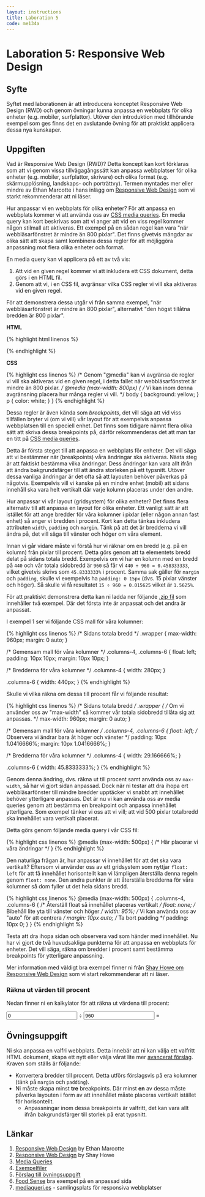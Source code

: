```yaml
---
layout: instructions
title: Laboration 5
code: me134a
---
```


# Laboration 5: Responsive Web Design

## Syfte

Syftet med laborationen är att introducera konceptet Responsive Web Design (RWD) och genom övningar kunna anpassa en webbplats för olika enheter (e.g. mobiler, surfplattor). Utöver den introduktion med tillhörande exempel som ges finns det en avslutande övning för att praktiskt applicera dessa nya kunskaper. 

## Uppgiften

Vad är Responsive Web Design (RWD)? Detta koncept kan kort förklaras som att vi genom vissa tillvägagångssätt kan anpassa webbplatser för olika enheter (e.g. mobiler, surfplattor, skrivare) och olika format (e.g. skärmupplösning, landskaps- och porträttvy). Termen myntades mer eller mindre av Ethan Marcotte i hans inlägg om [Responsive Web Design][ethan] som vi starkt rekommenderar att ni läser.

Hur anpassar vi en webbplats för olika enheter? För att anpassa en webbplats kommer vi att använda oss av [CSS media queries][mediaqueries]. En media query kan kort beskrivas som att vi anger att vid en viss regel kommer någon stilmall att aktiveras. Ett exempel på en sådan regel kan vara "när webbläsarfönstret är mindre än 800 pixlar". Det finns givetvis mängdar av olika sätt att skapa samt kombinera dessa regler för att möjliggöra anpassning mot flera olika enheter och format.

En media query kan vi applicera på ett av två vis:

1. Att vid en given regel kommer vi att inkludera ett CSS dokument, detta görs i en HTML fil.
2. Genom att vi, i en CSS fil, avgränsar vilka CSS regler vi vill ska aktiveras vid en given regel.

För att demonstrera dessa utgår vi från samma exempel, "när webbläsarfönstret är mindre än 800 pixlar", alternativt "den högst tillåtna bredden är 800 pixlar".

__HTML__

{% highlight html linenos %}
<!doctype html>
<html>
    <head>
        <title>RWD</title>
        <meta charset="utf-8">
        <!-- Observera attributet "media" där värdet är en regel (media query). -->
        <link rel="stylesheet" media="(max-width: 800px)" href="css/stilmall.css">
        <!--
            Detta innebär att när webbläsarfönstret är mindre än 800 pixlar så
            kommer vår css fil "stilmall.css" att inkluderas på vår sida.
        -->
    </head>
    <body>
        <!-- ... -->
    </body>
</html>
{% endhighlight %}

__CSS__

{% highlight css linenos %}
/*
    Genom "@media" kan vi avgränsa de regler vi vill ska
    aktiveras vid en given regel, i detta fallet när
    webbläsarfönstret är mindre än 800 pixlar.
*/
@media (max-width: 800px) {
    /*
        Vi kan inom denna avgränsning placera
        hur många regler vi vill.
    */
    body {
        background: yellow;
    }
    p {
        color: white;
    }
}
{% endhighlight %}

Dessa regler är även kända som _breakpoints_, det vill säga att vid viss tillfällen bryter vi (om vi vill) vår layout för att exempelvis anpassa webbplatsen till en speciell enhet. Det finns som tidigare nämnt flera olika sätt att skriva dessa breakpoints på, därför rekommenderas det att man tar en titt på [CSS media queries][mediaqueries].

Detta är första steget till att anpassa en webbplats för enheter. Det vill säga att vi bestämmer när (breakpoints) våra ändringar ska aktiveras. Nästa steg är att faktiskt bestämma vilka ändringar. Dess ändringar kan vara allt ifrån att ändra bakgrundsfärger till att ändra storleken på ett typsnitt. Utöver dessa vanliga ändringar är det ofta så att layouten behöver påverkas på någotvis. Exempelvis vill vi kanske på en mindre enhet (mobil) att sidans innehåll ska vara helt vertikalt där varje kolumn placeras under den andre.

Hur anpassar vi vår layout (gridsystem) för olika enheter? Det finns flera alternativ till att anpassa en layout för olika enheter. Ett vanligt sätt är att istället för att ange bredder för våra kolumner i pixlar (eller någon annan fast enhet) så anger vi bredden i procent. Kort kan detta tänkas inkludera attributen `width`, `padding` och `margin`. Tänk på att det är bredderna vi vill ändra på, det vill säga till vänster och höger om våra element.

Innan vi går vidare måste vi förstå hur vi räknar om en bredd (e.g. på en kolumn) från pixlar till procent. Detta görs genom att ta elementets bredd delat på sidans totala bredd. Exempelvis om vi har en kolumn med en bredd på `440` och vår totala sidobredd är `960` så får vi `440 ÷ 960 = 0.458333333`, vilket givetvis skrivs som `45.8333333%` i procent. Samma sak gäller för `margin` och `padding`, skulle vi exempelvis ha `padding: 0 15px` (dvs. 15 pixlar vänster och höger). Så skulle vi få resultatet `15 ÷ 960 = 0.015625` vilket är `1.5625%`.

För att praktiskt demonstrera detta kan ni ladda ner följande [.zip fil][examples] som innehåller två exempel. Där det första inte är anpassat och det andra är anpassat.

I exempel 1 ser vi följande CSS mall för våra kolumner:

{% highlight css linenos %}
/* Sidans totala bredd */
.wrapper {
    max-width: 960px;
    margin: 0 auto;
}

/* Gemensam mall för våra kolumner */
.columns-4, .columns-6 {
    float: left;
    padding: 10px 10px;
    margin: 10px 10px;
}

/* Bredderna för våra kolumner */
.columns-4 {
    width: 280px;
}

.columns-6 {
    width: 440px;
}
{% endhighlight %}

Skulle vi vilka räkna om dessa till procent får vi följande resultat:

{% highlight css linenos %}
/* Sidans totala bredd */
.wrapper {
    /*
        Om vi använder oss av "max-width" så kommer vår
        totala sidobredd tillåta sig att anpassas.
    */
    max-width: 960px;
    margin: 0 auto;
}

/* Gemensam mall för våra kolumner */
.columns-4, .columns-6 {
    float: left;
    /* Observera vi ändrar bara åt höger och vänster */
    padding: 10px 1.0416666%;
    margin: 10px 1.0416666%;
}

/* Bredderna för våra kolumner */
.columns-4 {
    width: 29.166666%;
}

.columns-6 {
    width: 45.8333333%;
}
{% endhighlight %}

Genom denna ändring, dvs. räkna ut till procent samt använda oss av `max-width`, så har vi gjort sidan anpassad. Dock när ni testar att dra ihopa ert webbläsarfönster till mindre bredder upptäcker vi snabbt att innehållet behöver ytterligare anpassas. Det är nu vi kan använda oss av media queries genom att bestämma en breakpoint och anpassa innehållet ytterligare. Som exempel tänker vi oss att vi vill; att vid 500 pixlar totalbredd ska innehållet vara vertikalt placerat.

Detta görs genom följande media query i vår CSS fil:

{% highlight css linenos %}
@media (max-width: 500px) {
    /* Här placerar vi våra ändringar */
}
{% endhighlight %}

Den naturliga frågan är, hur anpassar vi innehållet för att det ska vara vertikalt? Eftersom vi använder oss av ett gridsystem som nyttjar `float: left` för att få innehållet horisontellt kan vi lämpligen återställa denna regeln genom `float: none`. Den andra punkter är att återställa bredderna för våra kolumner så dom fyller ut det hela sidans bredd.

{% highlight css linenos %}
@media (max-width: 500px) {
    .columns-4, .columns-6 {
        /* Återställ float så innehållet placeras vertikalt */
        float: none;
        /* Bibehåll lite yta till vänster och höger */
        width: 95%;
        /* Vi kan använda oss av "auto" för att centrera */
        margin: 10px auto;
        /* Ta bort padding */
        padding: 10px 0;
    }
}
{% endhighlight %}

Testa att dra ihopa sidan och observera vad som händer med innehållet. Nu har vi gjort de två huvudsakliga punkterna för att anpassa en webbplats för enheter. Det vill säga, räkna om bredder i procent samt bestämma breakpoints för ytterligare anpassning.

Mer information med väldigt bra exempel finner ni från [Shay Howe om Responsive Web Design][shay] som vi start rekommenderar att ni läser.

### Räkna ut värden till procent

Nedan finner ni en kalkylator för att räkna ut värdena till procent:

<form action="" method="get" id="percent-calculator">
    <input type="number" id="target-width" placeholder="Target" value="0">
    <span class="other">÷</span>
    <input type="number" id="context-width" placeholder="Context" value="960">
    <span class="other">=</span>
    <span id="percent-result"></span>
</form>

## Övningsuppgift

Ni ska anpassa en valfri webbplats. Detta innebär att ni kan välja ett valfritt HTML dokument, skapa ett nytt eller välja vårat lite mer [avancerat förslag][exercise]. Kraven som ställs är följande:

* Konvertera bredder till procent. Detta utförs förslagsvis på era kolumner (tänk på `margin` och `padding`).
* Ni måste skapa minst __tre__ breakpoints. Där minst __en__ av dessa måste påverka layouten i form av att innehållet måste placeras vertikalt istället för horisontellt.
    - Anpassningar inom dessa breakpoints är valfritt, det kan vara allt ifrån bakgrundsfärger till storlek på erat typsnitt.

## Länkar

1. [Responsive Web Design][ethan] by Ethan Marcotte
2. [Responsive Web Design][shay] by Shay Howe
3. [Media Queries][mediaqueries]
4. [Exempelfiler][examples]
4. [Förslag till övningsuppgift][exercise]
5. [Food Sense][foodsense] bra exempel på en anpassad sida
6. [mediaqueri.es][mediaqueri] - samlingsplats för responsiva webbplatser

[ethan]: http://alistapart.com/article/responsive-web-design/
[shay]: http://learn.shayhowe.com/advanced-html-css/responsive-web-design/
[mediaqueries]: https://developer.mozilla.org/en-US/docs/Web/Guide/CSS/Media_queries
[examples]: /assets/zip/example_rwd.zip
[foodsense]: http://foodsense.is/
[mediaqueri]: http://mediaqueri.es/
[exercise]: /assets/zip/exercise_rwd.zip
